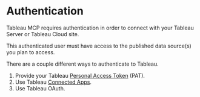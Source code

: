 # Authentication

Tableau MCP requires authentication in order to connect with your Tableau Server or Tableau Cloud
site.

This authenticated user must have access to the published data source(s) you plan to access.

There are a couple different ways to authenticate to Tableau.

1. Provide your Tableau [Personal Access Token](pat.md) (PAT).
2. Use Tableau [Connected Apps](direct-trust.md).
3. Use Tableau OAuth.
